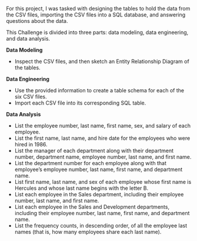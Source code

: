 For this project, I was tasked with designing the tables to hold the data from the CSV files, importing the CSV files into a SQL database, and answering questions about the data. 

This Challenge is divided into three parts: data modeling, data engineering, and data analysis.

**Data Modeling**  
- Inspect the CSV files, and then sketch an Entity Relationship Diagram of the tables. 

**Data Engineering**  
-  Use the provided information to create a table schema for each of the six CSV files.
-  Import each CSV file into its corresponding SQL table.

**Data Analysis**  
-  List the employee number, last name, first name, sex, and salary of each employee.
-  List the first name, last name, and hire date for the employees who were hired in 1986.
-  List the manager of each department along with their department number, department name, employee number, last name, and first name.
-  List the department number for each employee along with that employee’s employee number, last name, first name, and department name.
-  List first name, last name, and sex of each employee whose first name is Hercules and whose last name begins with the letter B.
-  List each employee in the Sales department, including their employee number, last name, and first name.
-  List each employee in the Sales and Development departments, including their employee number, last name, first name, and department name.
-  List the frequency counts, in descending order, of all the employee last names (that is, how many employees share each last name).  

